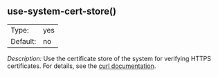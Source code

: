 ---
---
<!-- DISCLAIMER: This file is based on the syslog-ng Open Source Edition documentation https://github.com/balabit/syslog-ng-ose-guides/commit/2f4a52ee61d1ea9ad27cb4f3168b95408fddfdf2 and is used under the terms of The syslog-ng Open Source Edition Documentation License. The file has been modified by Axoflow. -->

## use-system-cert-store()

|          |          |
| -------- | -------- |
| Type:    | yes | no |
| Default: | no       |

*Description:* Use the certificate store of the system for verifying HTTPS certificates. For details, see the [curl documentation](https://curl.haxx.se/docs/sslcerts.html).

